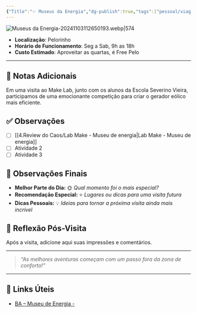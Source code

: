 ```yaml
---
{"Title":"✨ Museus da Energia","dg-publish":true,"tags":["pessoal/viagem","pessoal/lugares/museus"],"permalink":"/4-review-do-caos/museu-da-energia-neoenergia-coelba/","dgPassFrontmatter":true}
---
```



![Museus da Energia-20241103112650193.webp|574](/img/user/0.Settings/img/Museus%20da%20Energia-20241103112650193.webp)
- **Localização**: Pelorinho
- **Horário de Funcionamento**: Seg a Sab, 9h as 18h
- **Custo Estimado**: Aproveitar as quartas, é Free Pelo
---
## 📔 Notas Adicionais
Em uma visita ao Make Lab, junto com os alunos da Escola Severino Vieira, participamos de uma emocionante competição para criar o gerador eólico mais eficiente.
## ✅ Observações
- [ ] [[4.Review do Caos/Lab Make - Museu de energia\|Lab Make - Museu de energia]]
- [ ] Atividade 2
- [ ] Atividade 3
## 🌈 Observações Finais
- **Melhor Parte do Dia:** 🌞 _Qual momento foi o mais especial?_
- **Recomendação Especial:** ⭐ _Lugares ou dicas para uma visita futura_
- **Dicas Pessoais:** 💡 _Ideias para tornar a próxima visita ainda mais incrível_
## 🐧 Reflexão Pós-Visita
Após a visita, adicione aqui suas impressões e comentários.

---
> _“As melhores aventuras começam com um passo fora da zona de conforto!”_
---
## 🔗 Links Úteis
- [BA – Museu de Energia -](https://aulasdeenergianeo.com.br/espacos-de-visitacao/ba-museu-de-energia/)
